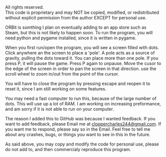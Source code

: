 All rights reserved.  
This code is proprietary and may NOT be copied, modified, or redistributed without explicit permission from the author EXCEPT for personal use. 

ORBit is somthing I plan on eventually adding to an app store such as Steam, but this is not likely to happen soon. 
To run the program, you will need python and pygame installed, since it is written in pygame. 

When you first run/open the program, you will see a screen filled with dots. Click anywhere an the screen to place a 'pole'. A pole acts as a source of gravity, pulling the dots toward it. You can place more than one pole. 
If you press P, it will pause the game. Press P again to unpause. 
Move the cusor to the edge of the screen in order to pan the screen in that direction.
use the scroll wheel to zoom in/out from the point of the cursor.

You will have to close the program by pressing escape and reopen it to reset it, since I am still working on some features.

You may need a fast computer to run this, because of the large number of dots. This will use up a lot of RAM. I am working on increasing preformance, and am sorry if it is not able to run on your computer.

The reason I added this to GitHub was because I wanted feedback. 
If you want to add feedback, please Email me at cloppercharles244@gmail.com. If you want me to respond, please say so in the Email. 
Feel free to tell me about any crashes, bugs, or things you want to see in this in the future.

As said above, you may copy and modify the code for personal use, please do not add to, and then commercialy reproduce this program.

